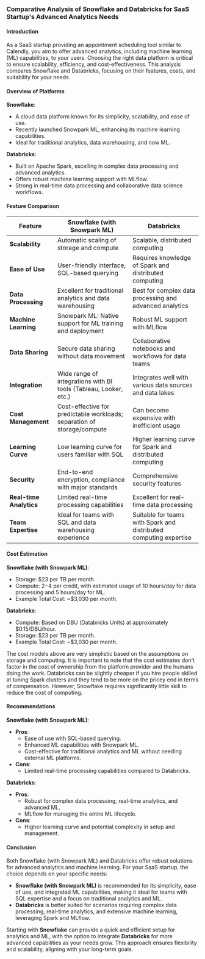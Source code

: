 ### Comparative Analysis of Snowflake and Databricks for SaaS Startup's Advanced Analytics Needs

#### Introduction
As a SaaS startup providing an appointment scheduling tool similar to Calendly, you aim to offer advanced analytics, including machine learning (ML) capabilities, to your users. Choosing the right data platform is critical to ensure scalability, efficiency, and cost-effectiveness. This analysis compares Snowflake and Databricks, focusing on their features, costs, and suitability for your needs.

#### Overview of Platforms

**Snowflake**:
- A cloud data platform known for its simplicity, scalability, and ease of use.
- Recently launched Snowpark ML, enhancing its machine learning capabilities.
- Ideal for traditional analytics, data warehousing, and now ML.

**Databricks**:
- Built on Apache Spark, excelling in complex data processing and advanced analytics.
- Offers robust machine learning support with MLflow.
- Strong in real-time data processing and collaborative data science workflows.

#### Feature Comparison

| **Feature**               | **Snowflake (with Snowpark ML)**                                   | **Databricks**                                                |
|---------------------------|--------------------------------------------------------------------|---------------------------------------------------------------|
| **Scalability**           | Automatic scaling of storage and compute                           | Scalable, distributed computing                               |
| **Ease of Use**           | User-friendly interface, SQL-based querying                        | Requires knowledge of Spark and distributed computing         |
| **Data Processing**       | Excellent for traditional analytics and data warehousing           | Best for complex data processing and advanced analytics       |
| **Machine Learning**      | Snowpark ML: Native support for ML training and deployment         | Robust ML support with MLflow                                 |
| **Data Sharing**          | Secure data sharing without data movement                          | Collaborative notebooks and workflows for data teams          |
| **Integration**           | Wide range of integrations with BI tools (Tableau, Looker, etc.)   | Integrates well with various data sources and data lakes      |
| **Cost Management**       | Cost-effective for predictable workloads; separation of storage/compute | Can become expensive with inefficient usage                  |
| **Learning Curve**        | Low learning curve for users familiar with SQL                     | Higher learning curve for Spark and distributed computing     |
| **Security**              | End-to-end encryption, compliance with major standards             | Comprehensive security features                               |
| **Real-time Analytics**   | Limited real-time processing capabilities                          | Excellent for real-time data processing                       |
| **Team Expertise**        | Ideal for teams with SQL and data warehousing experience           | Suitable for teams with Spark and distributed computing expertise |

#### Cost Estimation

**Snowflake (with Snowpark ML)**:
- Storage: $23 per TB per month.
- Compute: $2-$4 per credit, with estimated usage of 10 hours/day for data processing and 5 hours/day for ML.
- Example Total Cost: ~$3,030 per month.

**Databricks**:
- Compute: Based on DBU (Databricks Units) at approximately $0.15/DBU/hour.
- Storage: $23 per TB per month.
- Example Total Cost: ~$3,030 per month.

The cost models above are very simplistic based on the assumptions on storage and computing. It is important to note that the cost estimates don't factor in the cost of ownership from the platform provider and the humans doing the work. Databricks can be slightly cheaper if you hire people skilled at tuning Spark clusters and they tend to be more on the pricey end in terms of compensation. However, Snowflake requires significantly little skill to reduce the cost of computing. 

#### Recommendations

**Snowflake (with Snowpark ML)**:
- **Pros**:
  - Ease of use with SQL-based querying.
  - Enhanced ML capabilities with Snowpark ML.
  - Cost-effective for traditional analytics and ML without needing external ML platforms.
- **Cons**:
  - Limited real-time processing capabilities compared to Databricks.

**Databricks**:
- **Pros**:
  - Robust for complex data processing, real-time analytics, and advanced ML.
  - MLflow for managing the entire ML lifecycle.
- **Cons**:
  - Higher learning curve and potential complexity in setup and management.

#### Conclusion
Both Snowflake (with Snowpark ML) and Databricks offer robust solutions for advanced analytics and machine learning. For your SaaS startup, the choice depends on your specific needs:

- **Snowflake (with Snowpark ML)** is recommended for its simplicity, ease of use, and integrated ML capabilities, making it ideal for teams with SQL expertise and a focus on traditional analytics and ML.
- **Databricks** is better suited for scenarios requiring complex data processing, real-time analytics, and extensive machine learning, leveraging Spark and MLflow.

Starting with **Snowflake** can provide a quick and efficient setup for analytics and ML, with the option to integrate **Databricks** for more advanced capabilities as your needs grow. This approach ensures flexibility and scalability, aligning with your long-term goals.
